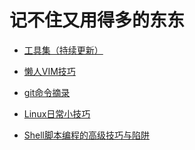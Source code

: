 <meta http-equiv="Content-Type" content="text/html; charset=utf-8">
<base target="_blank" />

# 记不住又用得多的东东

* [工具集（持续更新）](工具集——持续更新.md)

* [懒人VIM技巧](懒人VIM技巧.md)

* [git命令摘录](git命令摘录.md)

* [Linux日常小技巧](Linux日常小技巧.md)

* [Shell脚本编程的高级技巧与陷阱](Shell脚本编程的高级技巧与陷阱.md)

